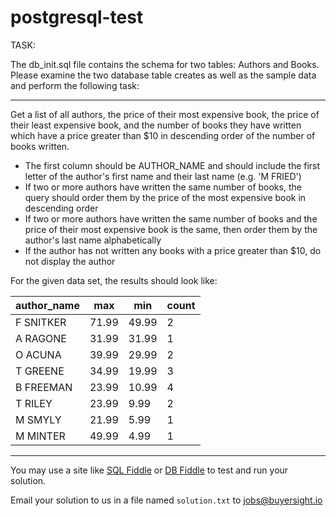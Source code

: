 # postgresql-test

TASK:

The db_init.sql file contains the schema for two tables: Authors and Books. Please examine the two database table creates as well as the sample data and perform the following task:

---

Get a list of all authors, the price of their most expensive book, the price of their least expensive book, and the number of books they have written which have a price greater than $10 in descending order of the number of books written.

- The first column should be AUTHOR_NAME and should include the first letter of the author's first name and their last name (e.g. 'M FRIED')
- If two or more authors have written the same number of books, the query should order them by the price of the most expensive book in descending order
- If two or more authors have written the same number of books and the price of their most expensive book is the same, then order them by the author's last name alphabetically
- If the author has not written any books with a price greater than $10, do not display the author

For the given data set, the results should look like:

| author_name | max   | min   | count |
| ----------- | ----- | ----- | ----- |
| F SNITKER   | 71.99 | 49.99 | 2     |
| A RAGONE    | 31.99 | 31.99 | 1     |
| O ACUNA     | 39.99 | 29.99 | 2     |
| T GREENE    | 34.99 | 19.99 | 3     |
| B FREEMAN   | 23.99 | 10.99 | 4     |
| T RILEY     | 23.99 | 9.99  | 2     |
| M SMYLY     | 21.99 | 5.99  | 1     |
| M MINTER    | 49.99 | 4.99  | 1     |

---

You may use a site like [SQL Fiddle](http://sqlfiddle.com/#!17) or [DB Fiddle](https://www.db-fiddle.com/) to test and run your solution.

Email your solution to us in a file named `solution.txt` to [jobs@buyersight.io](mailto:jobs@buyersight.io)

